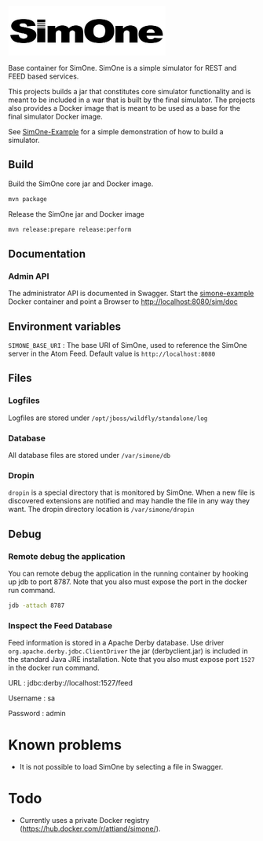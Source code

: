 ![SimOne Logo](/images/logo.png)

Base container for SimOne. SimOne is a simple simulator for REST and FEED based services.

This projects builds a jar that constitutes core simulator functionality and is meant to be included in a war that is built by the final simulator. The projects also provides a Docker image that is meant to be used as a base for the final simulator Docker image.

See [SimOne-Example](https://github.com/SUNET/simone-example) for a simple demonstration of how to build a simulator.

## Build

Build the SimOne core jar and Docker image.

```bash
mvn package
```
Release the SimOne jar and Docker image

```bash
mvn release:prepare release:perform
```
## Documentation

### Admin API

The administrator API is documented in Swagger. Start the [simone-example](https://github.com/SUNET/simone-example) Docker container and point a Browser to <http://localhost:8080/sim/doc>

## Environment variables
`SIMONE_BASE_URI`
:  The base URI of SimOne, used to reference the SimOne server in the Atom Feed. Default value is `http://localhost:8080`    

## Files

### Logfiles

Logfiles are stored under `/opt/jboss/wildfly/standalone/log`

### Database

All database files are stored under `/var/simone/db`

### Dropin

`dropin` is a special directory that is monitored by SimOne. When a new file is discovered extensions are notified and may handle the file in any way they want. The dropin directory location is `/var/simone/dropin`

## Debug

### Remote debug the application

You can remote debug the application in the running container by hooking up jdb to port 8787. Note that you also must expose the port in the docker run command.

```bash
jdb -attach 8787
```

### Inspect the Feed Database

Feed information is stored in a Apache Derby database. Use driver `org.apache.derby.jdbc.ClientDriver` the jar (derbyclient.jar) is included in the standard Java JRE installation. Note that you also must expose port `1527` in the docker run command.

URL
: jdbc:derby://localhost:1527/feed

Username
: sa

Password
: admin

# Known problems

* It is not possible to load SimOne by selecting a file in Swagger.

# Todo

* Currently uses a private Docker registry (https://hub.docker.com/r/attiand/simone/).
